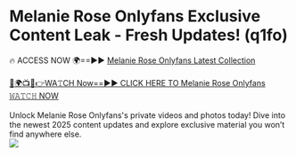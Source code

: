 # Melanie Rose Onlyfans Exclusive Content Leak - Fresh Updates! (q1fo)

🔥 ACCESS NOW 🌍==►► <a href="https://tinyurl.com/kvy9nzfs" rel="nofollow">Melanie Rose Onlyfans Latest Collection</a>
<br><br>
[🔴🌍📺📱👉WA𝚃CH Now==►► CLICK HERE TO Melanie Rose Onlyfans 𝚆𝙰𝚃𝙲𝙷 NOW](https://tinyurl.com/kvy9nzfs)
<br><br>
Unlock Melanie Rose Onlyfans's private videos and photos today! Dive into the newest 2025 content updates and explore exclusive material you won’t find anywhere else.
<br>
<a href="https://tinyurl.com/kvy9nzfs" rel="nofollow" data-target="animated-image.originalLink"><img src="https://camo.githubusercontent.com/8a4f000d20f83aca3bf7ec5f350d767afa0574a8a352519fd8cfa583a6f93a33/68747470733a2f2f692e696d6775722e636f6d2f644a486b345a712e676966" data-canonical-src="https://i.imgur.com/dJHk4Zq.gif" style="max-width: 100%; display: inline-block;" data-target="animated-image.originalImage"></a>
<br>
